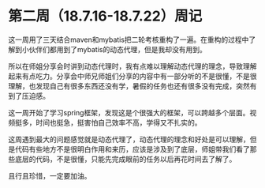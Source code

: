 # 第二周（18.7.16-18.7.22）周记

这一周用了三天结合maven和mybatis把二轮考核重构了一遍。在重构的过程中了解到小伙伴们都用到了mybatis的动态代理，但是我却没有用到。

所以在师姐分享会时讲到动态代理时，我有点难以理解动态代理的理念，导致理解起来有点吃力。分享会中师兄师姐们分享的内容中有一部分听的不是很懂，不是很理解，也发现自己有很多东西还没有学，暑假的任务也还有很多没有完成，突然有到了压迫感。

这一周开始了学习spring框架，发现这是个很强大的框架，可以跨越多个层面。视频挺多，时间也挺急，挺害怕自己效率不高，学得又不扎实的。

这周遇到最大的问题感觉就是动态代理了，动态代理的理念和好处是可以理解，但是代码有些地方不是很明白作用和来历，应该是涉及到了底层，师姐带我们看了那些底层的代码，不是很懂，只能先完成眼前的任务以后再花时间去了解了。

且行且珍惜，一定要加油。







